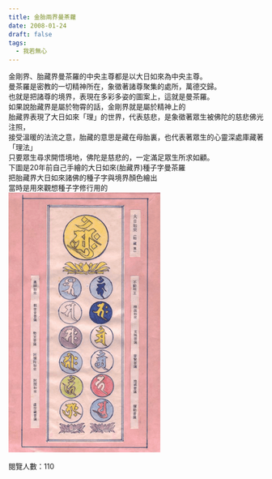 ```yaml
---
title: 金胎兩界曼茶蘿
date: 2008-01-24
draft: false
tags:
  - 我若無心
---
```

金剛界、胎藏界曼茶羅的中央主尊都是以大日如來為中央主尊。  
曼茶羅是密教的一切精神所在，象徵著諸尊聚集的處所，萬德交歸。  
也就是把諸尊的境界，表現在多彩多姿的圖案上，這就是曼茶羅。  
如果說胎藏界是屬於物霄的話，金剛界就是屬於精神上的  
胎藏界表現了大日如來「理」的世界，代表慈悲，是象徵著眾生被佛陀的慈悲佛光注照，  
接受溫暖的法流之意，胎藏的意思是藏在母胎裏，也代表著眾生的心靈深處庫藏著「理法」  
只要眾生尋求開悟境地，佛陀是慈悲的，一定滿足眾生所求如顧。  
下圖是20年前自己手繪的大日如來(胎藏界)種子字曼茶羅  
把胎藏界大日如來諸佛的種子字與境界顏色繪出  
當時是用來觀想種子字修行用的  
![image](080124.png)

閱覽人數：110